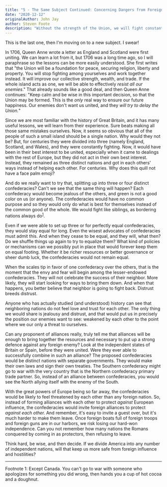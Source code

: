 ```yaml
---
title: "5 - The Same Subject Continued: Concerning Dangers from Foreign Force and Influence"
date: "2020-12-12"
originalAuthor: John Jay
author: Steven Foote
description: "Without the strength of the Union, we will fight constantly among ourselves."
---
```


This is the last one, then I'm moving on to a new subject. I swear!

In 1706, Queen Anne wrote a letter as England and Scotland were first uniting. We can learn a lot
from it, but 1706 was a long time ago, so I will paraphrase so the lessons can be more easily
understood. She first writes that "the Union will be a foundation for peace, securing religion, liberty
and property. You will stop fighting among yourselves and work together instead. It will improve our
collective strength, wealth, and trade. If the whole island acts as one, we will be able to effectively
_resist all our enemies_." That already sounds like a good deal, and then Queen Anne continues: "Keep
calm and be wise in this important decision, so that the Union may be formed. This is the _only_ real
way to ensure our future happiness. Our enemies don't want us united, and they _will try to delay the Union._"

Since we are most familiar with the history of Great Britain, and it has many useful lessons, we will
learn from their experience. Sure beats making all those same mistakes ourselves. Now, it seems so
obvious that all of the people of such a small island should be a single nation. Why would they not be?
But, for centuries they were divided into three (namely England, Scotland, and Wales), and they were
constantly fighting. Now, it would have been in their best interest to be united, especially when it
came to dealings with the rest of Europe, but they did not act in their own best interest. Instead, they
remained as three distinct nations and got in each others' ways instead of helping each other. For
centuries. Why does this quill not have a face palm emoji?

And do we really want to try that, splitting up into three or four distinct confederacies?
Can't we see that the same thing will happen? Each confederacy would become jealous of the others, and
green is not a good color on us (or anyone). The confederacies would have no common purpose and so they
would only do what is best for themselves instead of the common good of the whole. We would fight like
siblings, as bordering nations always do<sup><a href="#footnote-1">1</a></sup>.

Even if we were able to set up three or for perfectly equal confederacies, they would stay equal
for long. Even the wisest advocates of confederacies must admit this. And when they cease to be
equal, and they will, what then? Do we shuffle things up again to try to equalize them? What kind
of policies or mechanisms can we possibly put in place that would forever keep them on equal footing.
Whether it be richer resources or better governance or sheer dumb luck, the confederacies would not
remain equal.

When the scales tip in favor of one confederacy over the others, that is the moment that the
envy and fear will begin among the lesser-endowed confederacies. They will not celebrate the success
of their neighbor. More likely, they will start looking for ways to bring them down. And when that
happens, you better believe that neighbor is going to fight back. Distrust breeds distrust.

Anyone who has actually studied (and understood) history can see that neighboring nations do not
feel love and trust for each other. The only thing we would share is jealousy and distrust, and that
would put us in precisely the position our enemies want to see: weakened by each other to the point
where we our only a threat to ourselves.

Can any proponent of alliances really, truly tell me that alliances will be enough to bring together
the resources and necessary to put up a strong defence against any foreign enemy? Look at the
independent states of Britain or Spain, before they were united. Were they ever able to successfully
combine in such an alliance? The proposed confederacies would be distinct nations with separate
governments. They would make their own laws and sign their own treaties. The Southern confederacy might
go to war with the very country that is the Northern confederacy primary trade partner. So, instead of
an alliance between confederacies, you would see the North allying itself with the enemy of the South.

With the great powers of Europe being so far away, the confederacies would be likely to feel
threatened by each other than any foreign nation. So, instead of forming alliances with each other
to protect _against_ European influence, the confederacies would invite foreign alliances to
protect _against each other._ And remember, it's easy to invite a guest over, but it's much harder to
make them leave. Once foreign boats full of foreign troops and foreign guns are in our harbors, we risk
losing our hard-won independence. Can you not remember how many nations the Romans conquered by coming
in as protectors, then refusing to leave.

Think hard, be wise, and then decide. If we divide America into any number of independent nations,
will that keep us more safe from foreign influence and hostilities?

---

<div id="footnote-1"><a name="footnote-1">Footnote 1:</a> Except Canada. You can't go to war with
someone who apologizes for something you did wrong, then hands you a cup of hot cocoa and a
doughnut.</div>
